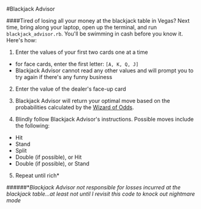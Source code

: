 #Blackjack Advisor

####Tired of losing all your money at the blackjack table in Vegas?
Next time, bring along your laptop, open up the terminal, and run `blackjack_advisor.rb`.
You'll be swimming in cash before you know it.  Here's how:

1. Enter the values of your first two cards one at a time
  * for face cards, enter the first letter: `[A, K, Q, J]`
  * Blackjack Advisor cannot read any other values and will prompt you to try again if there's any funny business
  
2. Enter the value of the dealer's face-up card

3. Blackjack Advisor will return your optimal move based on the probabilities calculated by the 
[Wizard of Odds](http://wizardofodds.com/games/blackjack/strategy/calculator/).

4. Blindly follow Blackjack Advisor's instructions. Possible moves include the following:
  * Hit
  * Stand
  * Split
  * Double (if possible), or Hit
  * Double (if possible), or Stand
  
5. Repeat until rich*


######**Blackjack Advisor not responsible for losses incurred at the blackjack table...at least not until I revisit this code to knock out nightmare mode*
